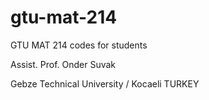# gtu-mat-214
GTU MAT 214 codes for students

Assist. Prof. Onder Suvak

Gebze Technical University / Kocaeli TURKEY